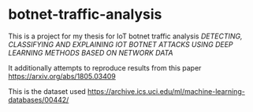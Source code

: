 # botnet-traffic-analysis

This is a project for my thesis for IoT botnet traffic analysis *DETECTING, CLASSIFYING AND EXPLAINING IOT BOTNET ATTACKS USING DEEP LEARNING METHODS BASED ON NETWORK DATA*

It additionally attempts to reproduce results from this paper https://arxiv.org/abs/1805.03409

This is the dataset used https://archive.ics.uci.edu/ml/machine-learning-databases/00442/
